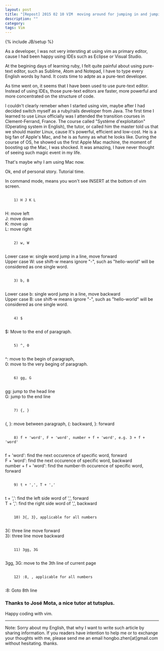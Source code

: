 ```yaml
---
layout: post
title: "[Repost] 2015 02 10 VIM  moving around for jumping in and jumping out."
description: ""
category:
tags: Vim
---
```

{% include JB/setup %}

<p>
  As a developer, I was not very intersting at using vim as primary editor, cause I had been happy using IDEs such as Eclipse or Visual Studio.
</p>

<p>
  At the begining days of learning ruby, I felt quite painful about using pure-text editor, such as Sublime, Atom and Notepad, I have to type every English words by hand. It costs time to adpte as a pure-text developer.
</p>

<p>
  As time went on, it seems that I have been used to use pure-text editor. Instead of using IDEs, those pure-text editors are faster, more powerful and more concentrated on the structure of code.
</p>

<p>
  I couldn't clearly remeber when I started using vim, maybe after I had decided switch myself as a ruby/rails developer from Java.
  The first time I learned to use Linux officially was I attended the transition courses in Clement-Ferrand, France.
  The course called "Système d'exploitation"(Operating system in English), the tutor, or called him the master told us that we should master Linux, cause It's powerful, efficient and low-cost.
  He is a big fan of Apple's Mac, and he is as funny as what he looks like. During the course of OS, he showed us the first Apple Mac machine, the moment of boosting up the Mac, I was shocked. It was amazing, I have never thought of seeing such magic event in my life.
</p>
<p>
  That's maybe why I am using Mac now.
</p>

<p>
  Ok, end of personal story. Tutorial time.
</p>
<p>
  In command mode, means you won't see INSERT at the bottom of vim screen.
</p>
<pre>
  <code>
    1) H J K L
  </code>
</pre>
<p>
  H: move left<br>
  J: move down<br>
  K: move up<br>
  L: move right<br>
</p>
<pre>
  <code>
    2) w, W
  </code>
</pre>
<p>
  Lower case w: single word jump in a line, move forward<br>
  Upper case W: use shift-w means ignore "-", such as "hello-world" will be considered as one single word.<br>
</p>
<pre>
  <code>
    3) b, B
  </code>
</pre>
<p>
  Lower case b: single word jump in a line, move backward<br>
  Upper case B: use shift-w means ignore "-", such as "hello-world" will be considered as one single word.<br>
</p>
<pre>
  <code>
    4) $
  </code>
</pre>
<p>
  $: Move to the end of paragraph.<br>
</p>
<pre>
  <code>
    5) ^, 0
  </code>
</pre>
<p>
  ^: move to the begin of paragraph,<br>
  0: move to the very beging of paragraph.<br>
</p>
<pre>
  <code>
    6) gg, G
  </code>
</pre>
<p>
  gg: jump to the head line<br>
  G:  jump to the end line<br>
</p>
<pre>
  <code>
    7) {, }
  </code>
</pre>
<p>
  {, }: move between paragraph, {: backward, }: forward<br>
</p>
<pre>
  <code>
    8) f + 'word', F + 'word', number + f + 'word', e.g. 3 + f + 'word'
  </code>
</pre>
<p>
  f + 'word': find the next occurence of specific word, forward<br>
  F + 'word': find the next occurence of specific word, backward<br>
  number + f + 'word': find the number-th occurence of specific word, forward<br>
</p>
<pre>
  <code>
    9) t + ',', T + ','
  </code>
</pre>
<p>
  t + ',': find the left side word of ',', forward<br>
  T + ',': find the right side word of ',', backward<br>
</p>
<pre>
  <code>
    10) 3{, 3}, applicable for all numbers
  </code>
</pre>
<p>
  3{: three line move forward<br>
  3}: three line move backward<br>
</p>
<pre>
  <code>
    11) 3gg, 3G
  </code>
</pre>
<p>
  3gg, 3G: move to the 3th line of current page<br>
</p>
<pre>
  <code>
    12) :8, , applicable for all numbers
  </code>
</pre>
<p>
  :8: Goto 8th line<br>
</p>

<h3>Thanks to José Mota, a nice tutor at tutsplus.</h3>

<p>
  Happy coding with vim.
</p>
<hr/>
<p>
  Note: Sorry about my English, that why I want to write such article by sharing information. If you readers have intention to help me or to exchange your thoughts with me, please send me an email hongbo.zhen[at]gmail.com without hesitating. thanks.
</p>

